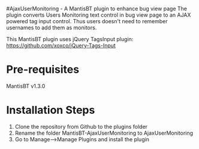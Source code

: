 #AjaxUserMonitoring - A MantisBT plugin to enhance bug view page 
The plugin converts Users Monitoring text control in bug view page to an AJAX powered tag input control. Thus users doesn't need to remember usernames to add them as monitors.

This MantisBT plugin uses jQuery TagsInput plugin: https://github.com/xoxco/jQuery-Tags-Input

# Pre-requisites
MantisBT v1.3.0

# Installation Steps
1. Clone the repository from Github to the plugins folder
2. Rename the folder MantisBT-AjaxUserMonitoring to AjaxUserMonitoring
3. Go to Manage-->Manage Plugins and install the plugin


